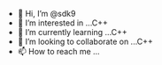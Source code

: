- 👋 Hi, I’m @sdk9
- 👀 I’m interested in ...C++
- 🌱 I’m currently learning ...C++
- 💞️ I’m looking to collaborate on ...C++
- 📫 How to reach me ...

<!---
sdk9/sdk9 is a ✨ special ✨ repository because its `README.md` (this file) appears on your GitHub profile.
You can click the Preview link to take a look at your changes.
--->
